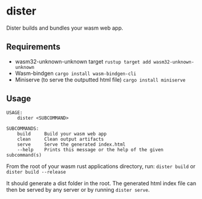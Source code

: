 # dister

Dister builds and bundles your wasm web app.

## Requirements
- wasm32-unknown-unknown target
`rustup target add wasm32-unknown-unknown`
- Wasm-bindgen
`cargo install wasm-bindgen-cli`
- Miniserve (to serve the outputted html file)
`cargo install miniserve`

## Usage
```
USAGE:
    dister <SUBCOMMAND>

SUBCOMMANDS:
    build     Build your wasm web app
    clean     Clean output artifacts
    serve     Serve the generated index.html
    --help    Prints this message or the help of the given subcommand(s)
```

From the root of your wasm rust applications directory, run:
`dister build` or `dister build --release`

It should generate a dist folder in the root. The generated html index file can then be served by any server or by running `dister serve`.